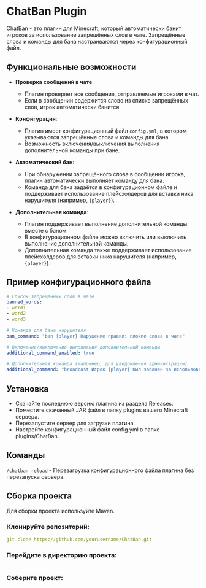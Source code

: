 # ChatBan Plugin

ChatBan - это плагин для Minecraft, который автоматически банит игроков за использование запрещённых слов в чате. Запрещённые слова и команды для бана настраиваются через конфигурационный файл.

## Функциональные возможности

- **Проверка сообщений в чате**:
  - Плагин проверяет все сообщения, отправляемые игроками в чат.
  - Если в сообщении содержится слово из списка запрещённых слов, игрок автоматически банится.

- **Конфигурация**:
  - Плагин имеет конфигурационный файл `config.yml`, в котором указываются запрещённые слова и команды для бана.
  - Возможность включения/выключения выполнения дополнительной команды при бане.

- **Автоматический бан**:
  - При обнаружении запрещённого слова в сообщении игрока, плагин автоматически выполняет команду для бана.
  - Команда для бана задаётся в конфигурационном файле и поддерживает использование плейсхолдеров для вставки ника нарушителя (например, `{player}`).

- **Дополнительная команда**:
  - Плагин поддерживает выполнение дополнительной команды вместе с баном.
  - В конфигурационном файле можно включить или выключить выполнение дополнительной команды.
  - Дополнительная команда также поддерживает использование плейсхолдеров для вставки ника нарушителя (например, `{player}`).

## Пример конфигурационного файла

```yaml
# Список запрещённых слов в чате
banned_words:
- word1
- word2
- word3

# Команда для бана нарушителя
ban_command: "ban {player} Нарушение правил: плохие слова в чате"

# Включение/выключение выполнения дополнительной команды
additional_command_enabled: true

# Дополнительная команда (например, для уведомления администрации)
additional_command: "broadcast Игрок {player} был забанен за использование запрещённых слов в чате"
```
## Установка
- Скачайте последнюю версию плагина из раздела Releases.
- Поместите скачанный JAR файл в папку plugins вашего Minecraft сервера.
- Перезапустите сервер для загрузки плагина.
- Настройте конфигурационный файл config.yml в папке plugins/ChatBan.

## Команды
`/chatban reload` - Перезагрузка конфигурационного файла плагина без перезапуска сервера.

## Сборка проекта
Для сборки проекта используйте Maven.
### Клонируйте репозиторий:
```yaml
git clone https://github.com/yourusername/ChatBan.git
```
### Перейдите в директорию проекта:
```yaml cd ChatBan
```
### Соберите проект:
```yaml mvn clean package
```
